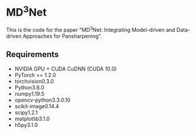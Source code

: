 # MD<sup>3</sup>Net
This is the code for the paper "MD<sup>3</sup>Net: Integrating Model-driven and Data-driven Approaches for Pansharpening".

## Requirements

* NVIDIA GPU + CUDA CuDNN (CUDA 10.0)
* PyTorch == 1.2.0
* torchvision0.3.0
* Python3.6.0
* numpy1.19.5
* opencv-python3.3.0.10
* scikit-image0.14.4
* scipy1.2.1
* matplotlib3.1.0
* h5py3.1.0

